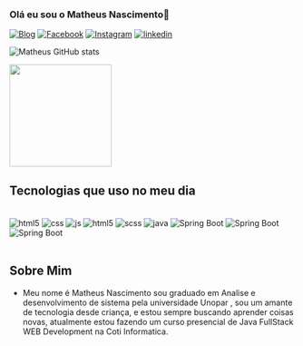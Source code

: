 ### Olá eu sou o Matheus Nascimento👋

[![Blog](https://img.shields.io/badge/dev.to-0A0A0A?style=for-the-badge&logo=devdotto&logoColor=white)](https://matheuspeluso.github.io/portfolio/)
[![Facebook](https://img.shields.io/badge/Facebook-1877F2?style=for-the-badge&logo=facebook&logoColor=white)](https://www.facebook.com/profile.php?id=100004052030104)
[![Instagram](https://img.shields.io/badge/Instagram-E4405F?style=for-the-badge&logo=instagram&logoColor=white)](https://www.instagram.com/matheuspeluso2000/)
[![linkedin](https://img.shields.io/badge/LinkedIn-0077B5?style=for-the-badge&logo=linkedin&logoColor=white)](https://www.linkedin.com/in/devmatheuspeluso/)

![Matheus GitHub stats](https://github-readme-stats.vercel.app/api?username=matheuspeluso&show_icons=true&theme=radical)


  <img height="180em" src="https://github-readme-stats.vercel.app/api/top-langs/?username=matheuspeluso&layout=compact&langs_count=7&theme=dracula"/>

## Tecnologias que uso no meu dia 
<div style="display: inline_block"> <br/>
    <img align="center" alt="html5" src="https://img.shields.io/badge/HTML5-E34F26?style=for-the-badge&logo=html5&logoColor=white">
    <img align="center" alt="css" src="https://img.shields.io/badge/CSS3-1572B6?style=for-the-badge&logo=css3&logoColor=white">
    <img align="center" alt="js" src="https://img.shields.io/badge/JavaScript-F7DF1E?style=for-the-badge&logo=javascript&logoColor=black">
    <img align="center" alt="html5" src="https://img.shields.io/badge/React-20232A?style=for-the-badge&logo=react&logoColor=61DAFB">
    <img align="center" alt="scss" src="https://img.shields.io/badge/SCSS-CC6699?style=for-the-badge&logo=sass&logoColor=white">
    <img align="center" alt="java" src="https://img.shields.io/badge/Java-ED8B00?style=for-the-badge&logo=openjdk&logoColor=white">
    <img align="center" alt="Spring Boot" src="https://img.shields.io/badge/Spring-6DB33F?style=for-the-badge&logo=spring&logoColor=white">
    <img align="center" alt="Spring Boot" src="https://img.shields.io/badge/MySQL-00000F?style=for-the-badge&logo=mysql&logoColor=white">
    <img align="center" alt="Spring Boot" src="https://img.shields.io/badge/PostgreSQL-316192?style=for-the-badge&logo=postgresql&logoColor=white">


    
</div>

<br>

## Sobre Mim
  - Meu nome é Matheus Nascimento sou graduado em Analise e desenvolvimento de sistema pela universidade Unopar , sou um amante de tecnologia desde criança, e estou sempre buscando aprender coisas novas, atualmente estou fazendo um curso presencial de Java FullStack WEB Development na Coti Informatica.